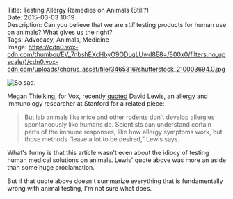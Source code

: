 Title: Testing Allergy Remedies on Animals (Still?)  
Date: 2015-03-03 10:19  
Description: Can you believe that we are *still* testing products for human use on animals? What gives us the right?  
Tags: Advocacy, Animals, Medicine  
Image: https://cdn0.vox-cdn.com/thumbor/EV_7nbshEXcHbyO9ODLqLUwd8E8=/800x0/filters:no_upscale()/cdn0.vox-cdn.com/uploads/chorus_asset/file/3465316/shutterstock_210003694.0.jpg  

![So sad.][1]

Megan Thielking, for Vox, recently [quoted][2] David Lewis, an allergy and immunology researcher at Stanford for a related piece:

> But lab animals like mice and other rodents don’t develop allergies spontaneously like humans do. Scientists can understand certain parts of the immune responses, like how allergy symptoms work, but those methods “leave a lot to be desired,” Lewis says.

What's funny is that this article wasn't even about the idiocy of testing human medical solutions on animals. Lewis' quote above was more an aside than some huge proclamation.

But if that quote above doesn't summarize everything that is fundamentally wrong with animal testing, I'm not sure what does.

[1]: https://cdn0.vox-cdn.com/thumbor/EV_7nbshEXcHbyO9ODLqLUwd8E8=/800x0/filters:no_upscale()/cdn0.vox-cdn.com/uploads/chorus_asset/file/3465316/shutterstock_210003694.0.jpg "Sad"
[2]: http://www.vox.com/2015/3/3/8142089/allergy-treatments-research "Vox piece that inspired my share"